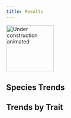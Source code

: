```yaml
---
title: Results
---
```



<a title="Alexis Jazz, CC0, via Wikimedia Commons" href="https://commons.wikimedia.org/wiki/File:Under_construction_animated.gif">
<img width="128" alt="Under construction animated" src="https://upload.wikimedia.org/wikipedia/commons/d/d9/Under_construction_animated.gif">
</a>

## Species Trends

<app></app>

<!-- <div id="speciesTrend"></div> -->

## Trends by Trait

<div id="trendByTrait"></div>

